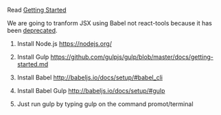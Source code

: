 Read [Getting Started](http://facebook.github.io/react/docs/getting-started.html)

We are going to tranform JSX using Babel not react-tools because it has been [deprecated](https://facebook.github.io/react/blog/2015/06/12/deprecating-jstransform-and-react-tools.html).

1. Install Node.js
https://nodejs.org/

2. Install Gulp
https://github.com/gulpjs/gulp/blob/master/docs/getting-started.md

3. Install Babel
http://babeljs.io/docs/setup/#babel_cli

4. Install Babel Gulp
http://babeljs.io/docs/setup/#gulp

5. Just run gulp by typing gulp on the command promot/terminal


